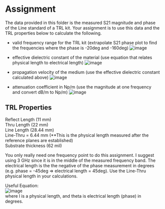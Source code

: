 # Assignment
The data provided in this folder is the measured S21 magnitude and phase of the Line standard of a TRL kit. Your assignment is to use this data and the TRL properties below to calculate the following.

* valid frequency range for the TRL kit (extrapolate S21 phase plot to find the frequencies where the phase is -20deg and -160deg)
![image](https://github.com/CourseReps/ECEN452-Spring2016/blob/master/Students/tim721w/Lab3/frequency_range.png)<br>

* effective dielectric constant of the material (use equation that relates physical length to electrical length)
![image](https://github.com/CourseReps/ECEN452-Spring2016/blob/master/Students/tim721w/Lab3/effective_dielectric_constant.png)<br>

* propagation velocity of the medium (use the effective dielectric constant calculated above)
![image](https://github.com/CourseReps/ECEN452-Spring2016/blob/master/Students/tim721w/Lab3/propagation_velocity.png)<br>

* attenuation coefficient in Np/m (use the magnitude at one frequency and convert dB/m to Np/m)
![image](https://github.com/CourseReps/ECEN452-Spring2016/blob/master/Students/tim721w/Lab3/attenuation_coefficient.png)<br>

## TRL Properties
Reflect Length (11 mm) <br>
Thru Length (22 mm) <br>
Line Length (28.44  mm) <br>
Line-Thru = 6.44 mm (**This is the physical length measured after the reference planes are established) <br>
Substrate thickness (62 mil) <br>

You only really need one frequency point to do this assignment. I suggest using 3 GHz since it is in the middle of the measured frequency band. The electrical length is the the negative of the phase measurement in degrees (e.g. phase = -45deg => electrical length = 45deg). Use the Line-Thru physical length in your calculations. 

Useful Equation: <br>
![image](https://github.com/CourseReps/ECEN452-Spring2016/blob/master/Labs/Lab3/Equation.png) <br>
where l is a physical length, and theta is electrical length (phase) in degrees.
